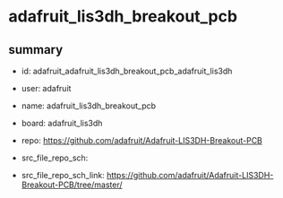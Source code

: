# adafruit_lis3dh_breakout_pcb
 
## summary 
* id: adafruit_adafruit_lis3dh_breakout_pcb_adafruit_lis3dh
* user: adafruit
* name: adafruit_lis3dh_breakout_pcb
* board: adafruit_lis3dh
* repo: https://github.com/adafruit/Adafruit-LIS3DH-Breakout-PCB



* src_file_repo_sch: 
* src_file_repo_sch_link: https://github.com/adafruit/Adafruit-LIS3DH-Breakout-PCB/tree/master/






